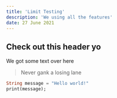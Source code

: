```yaml
---
title: 'Limit Testing'
description: 'We using all the features'
date: 27 June 2021
---
```


## Check out this header yo

We got some text over here

> Never gank a losing lane

```dart
String message = "Hello world!"
print(message);
```
